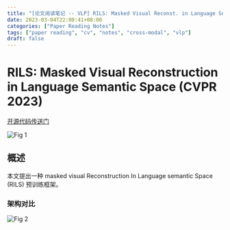 ```yaml
---
title: "[论文阅读笔记 -- VLP] RILS: Masked Visual Reconst. in Language Semantic Space (CVPR 2023)"
date: 2023-03-04T22:00:41+08:00
categories: ["Paper Reading Notes"]
tags: ["paper reading", "cv", "notes", "cross-modal", "vlp"]
draft: false
---
```


# RILS: Masked Visual Reconstruction in Language Semantic Space (CVPR 2023)

[开源代码传送门](https://github.com/hustvl/RILS)

![Fig 1](/images/2023/PRN360/1.png)

## 概述

本文提出一种 masked visual Reconstruction In Language semantic Space (RILS) 预训练框架。  

### 架构对比

![Fig 2](/images/2023/PRN360/2.png)
